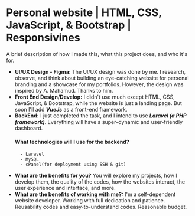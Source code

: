 # Personal website | HTML, CSS, JavaScript, & Bootstrap | Responsivines

A brief description of how I made this, what this project does, and who it's for.

-   **UI/UX Design - Figma:** The UI/UX design was done by me. I research, observe, and think about building an eye-catching website for personal branding and a showcase for my portfolios. However, the design was inspired by A. Mahamud. Thanks to him.
-   **Front End Design/Develop:** I didn't use much except HTML, CSS, JavaScript, & Bootstrap, while the website is just a landing page. But soon I'll add **_VueJs_** as a front-end framework.
-   **BackEnd:** I just completed the task, and I intend to use **_Laravel (a PHP framework)_**. Everything will have a super-dynamic and user-friendly dashboard.
    #### What technologies will I use for the backend?
          - Laravel
          - MySQL
          - cPanel(for deployment using SSH & git)
-   **What are the benefits for you?** You will explore my projects, how I develop them, the quality of the codes, how the websites interact, the user experience and interface, and more.
-   **What are the benefits of working with me?:** I'm a self-dependent website developer. Working with full dedication and patience. Reusability codes and easy-to-understand codes. Reasonable budget.
